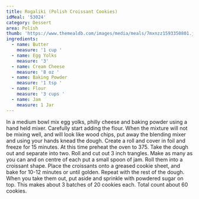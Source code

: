 ```yaml
---
title: Rogaliki (Polish Croissant Cookies)
idMeal: '53024'
category: Dessert
area: Polish
thumb: 'https://www.themealdb.com/images/media/meals/7mxnzz1593350801.jpg'
ingredients:
  - name: Butter
    measure: '1 cup '
  - name: Egg Yolks
    measure: '3'
  - name: Cream Cheese
    measure: '8 oz '
  - name: Baking Powder
    measure: '1 tsp '
  - name: Flour
    measure: '3 cups '
  - name: Jam
    measure: 1 Jar
---
```

In a medium bowl mix egg yolks, philly cheese and baking powder using a hand held mixer. Carefully start adding the flour. When the mixture will not be mixing well, and will look like wood chips, put away the blending mixer and using your hands knead the dough.
Create a roll and cover in foil and freeze for 15 minutes. At this time preheat the oven to 375.
Take the dough out and separate into two. Roll and cut out 3 inch trangles.
Make as many as you can and on centre of each put a small spoon of jam. Roll them into a croissant shape.
Place the croissants onto a greased cookie sheet, and bake for 10-12 minutes or until golden.
Repeat with the rest of the dough.
When you take them out, put aside and sprinkle with powdered sugar on top.
This makes about 3 batches of 20 cookies each.
Total count about 60 cookies.
